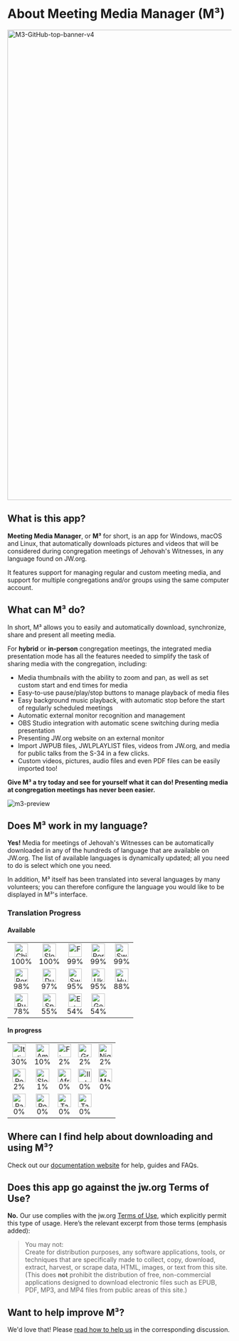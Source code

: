 <!-- markdownlint-disable no-inline-html -->

# About Meeting Media Manager (M³)

<img width="1056" alt="M3-GitHub-top-banner-v4" src="https://github.com/user-attachments/assets/8f5692ad-b766-4107-b699-d3f324db1ba6">

## What is this app?

**Meeting Media Manager**, or **M³** for short, is an app for Windows, macOS and Linux, that automatically downloads pictures and videos that will be considered during congregation meetings of Jehovah's Witnesses, in any language found on JW.org.

It features support for managing regular and custom meeting media, and support for multiple congregations and/or groups using the same computer account.

## What can M³ do?

In short, M³ allows you to easily and automatically download, synchronize, share and present all meeting media.

For **hybrid** or **in-person** congregation meetings, the integrated media presentation mode has all the features needed to simplify the task of sharing media with the congregation, including:

- Media thumbnails with the ability to zoom and pan, as well as set custom start and end times for media
- Easy-to-use pause/play/stop buttons to manage playback of media files
- Easy background music playback, with automatic stop before the start of regularly scheduled meetings
- Automatic external monitor recognition and management
- OBS Studio integration with automatic scene switching during media presentation
- Presenting JW.org website on an external monitor
- Import JWPUB files, JWLPLAYLIST files, videos from JW.org, and media for public talks from the S-34 in a few clicks.
- Custom videos, pictures, audio files and even PDF files can be easily imported too!

**Give M³ a try today and see for yourself what it can do! Presenting media at congregation meetings has never been easier.**

![m3-preview](https://github.com/user-attachments/assets/e7055844-e0b1-4430-9526-38fed62aa446)

## Does M³ work in my language?

**Yes!** Media for meetings of Jehovah's Witnesses can be automatically downloaded in any of the hundreds of language that are available on JW.org. The list of available languages is dynamically updated; all you need to do is select which one you need.

In addition, M³ itself has been translated into several languages by many volunteers; you can therefore configure the language you would like to be displayed in M³'s interface.

### Translation Progress

<!-- CROWDIN-TRANSLATIONS-PROGRESS-ACTION-START -->


#### Available

<table><tr><td align="center" valign="top"><img width="30px" height="30px" title="Chinese Simplified" alt="Chinese Simplified" src="https://raw.githubusercontent.com/benjaminjonard/crowdin-translations-progress-action/1.0/flags/zh-CN.png"></div><div align="center" valign="top">100%</td><td align="center" valign="top"><img width="30px" height="30px" title="Slovenian" alt="Slovenian" src="https://raw.githubusercontent.com/benjaminjonard/crowdin-translations-progress-action/1.0/flags/sl.png"></div><div align="center" valign="top">100%</td><td align="center" valign="top"><img width="30px" height="30px" title="French" alt="French" src="https://raw.githubusercontent.com/benjaminjonard/crowdin-translations-progress-action/1.0/flags/fr.png"></div><div align="center" valign="top">99%</td><td align="center" valign="top"><img width="30px" height="30px" title="Portuguese" alt="Portuguese" src="https://raw.githubusercontent.com/benjaminjonard/crowdin-translations-progress-action/1.0/flags/pt-PT.png"></div><div align="center" valign="top">99%</td><td align="center" valign="top"><img width="30px" height="30px" title="Swedish" alt="Swedish" src="https://raw.githubusercontent.com/benjaminjonard/crowdin-translations-progress-action/1.0/flags/sv-SE.png"></div><div align="center" valign="top">99%</td></tr><tr><td align="center" valign="top"><img width="30px" height="30px" title="Portuguese, Brazilian" alt="Portuguese, Brazilian" src="https://raw.githubusercontent.com/benjaminjonard/crowdin-translations-progress-action/1.0/flags/pt-BR.png"></div><div align="center" valign="top">98%</td><td align="center" valign="top"><img width="30px" height="30px" title="Dutch" alt="Dutch" src="https://raw.githubusercontent.com/benjaminjonard/crowdin-translations-progress-action/1.0/flags/nl.png"></div><div align="center" valign="top">97%</td><td align="center" valign="top"><img width="30px" height="30px" title="Swahili" alt="Swahili" src="https://raw.githubusercontent.com/benjaminjonard/crowdin-translations-progress-action/1.0/flags/sw.png"></div><div align="center" valign="top">95%</td><td align="center" valign="top"><img width="30px" height="30px" title="Ukrainian" alt="Ukrainian" src="https://raw.githubusercontent.com/benjaminjonard/crowdin-translations-progress-action/1.0/flags/uk.png"></div><div align="center" valign="top">95%</td><td align="center" valign="top"><img width="30px" height="30px" title="Hungarian" alt="Hungarian" src="https://raw.githubusercontent.com/benjaminjonard/crowdin-translations-progress-action/1.0/flags/hu.png"></div><div align="center" valign="top">88%</td></tr><tr><td align="center" valign="top"><img width="30px" height="30px" title="Russian" alt="Russian" src="https://raw.githubusercontent.com/benjaminjonard/crowdin-translations-progress-action/1.0/flags/ru.png"></div><div align="center" valign="top">78%</td><td align="center" valign="top"><img width="30px" height="30px" title="Spanish" alt="Spanish" src="https://raw.githubusercontent.com/benjaminjonard/crowdin-translations-progress-action/1.0/flags/es-ES.png"></div><div align="center" valign="top">55%</td><td align="center" valign="top"><img width="30px" height="30px" title="Estonian" alt="Estonian" src="https://raw.githubusercontent.com/benjaminjonard/crowdin-translations-progress-action/1.0/flags/et.png"></div><div align="center" valign="top">54%</td><td align="center" valign="top"><img width="30px" height="30px" title="German" alt="German" src="https://raw.githubusercontent.com/benjaminjonard/crowdin-translations-progress-action/1.0/flags/de.png"></div><div align="center" valign="top">54%</td></table>

#### In progress

<table><tr><td align="center" valign="top"><img width="30px" height="30px" title="Italian" alt="Italian" src="https://raw.githubusercontent.com/benjaminjonard/crowdin-translations-progress-action/1.0/flags/it.png"></div><div align="center" valign="top">30%</td><td align="center" valign="top"><img width="30px" height="30px" title="Amharic" alt="Amharic" src="https://raw.githubusercontent.com/benjaminjonard/crowdin-translations-progress-action/1.0/flags/am.png"></div><div align="center" valign="top">10%</td><td align="center" valign="top"><img width="30px" height="30px" title="Finnish" alt="Finnish" src="https://raw.githubusercontent.com/benjaminjonard/crowdin-translations-progress-action/1.0/flags/fi.png"></div><div align="center" valign="top">2%</td><td align="center" valign="top"><img width="30px" height="30px" title="Greek" alt="Greek" src="https://raw.githubusercontent.com/benjaminjonard/crowdin-translations-progress-action/1.0/flags/el.png"></div><div align="center" valign="top">2%</td><td align="center" valign="top"><img width="30px" height="30px" title="Nigerian Pidgin" alt="Nigerian Pidgin" src="https://raw.githubusercontent.com/benjaminjonard/crowdin-translations-progress-action/1.0/flags/pcm.png"></div><div align="center" valign="top">2%</td></tr><tr><td align="center" valign="top"><img width="30px" height="30px" title="Romanian" alt="Romanian" src="https://raw.githubusercontent.com/benjaminjonard/crowdin-translations-progress-action/1.0/flags/ro.png"></div><div align="center" valign="top">2%</td><td align="center" valign="top"><img width="30px" height="30px" title="Slovak" alt="Slovak" src="https://raw.githubusercontent.com/benjaminjonard/crowdin-translations-progress-action/1.0/flags/sk.png"></div><div align="center" valign="top">1%</td><td align="center" valign="top"><img width="30px" height="30px" title="Afrikaans" alt="Afrikaans" src="https://raw.githubusercontent.com/benjaminjonard/crowdin-translations-progress-action/1.0/flags/af.png"></div><div align="center" valign="top">0%</td><td align="center" valign="top"><img width="30px" height="30px" title="Ilokano" alt="Ilokano" src="https://raw.githubusercontent.com/benjaminjonard/crowdin-translations-progress-action/1.0/flags/ilo.png"></div><div align="center" valign="top">0%</td><td align="center" valign="top"><img width="30px" height="30px" title="Malagasy" alt="Malagasy" src="https://raw.githubusercontent.com/benjaminjonard/crowdin-translations-progress-action/1.0/flags/mg.png"></div><div align="center" valign="top">0%</td></tr><tr><td align="center" valign="top"><img width="30px" height="30px" title="Pangasinan" alt="Pangasinan" src="https://raw.githubusercontent.com/benjaminjonard/crowdin-translations-progress-action/1.0/flags/PN.png"></div><div align="center" valign="top">0%</td><td align="center" valign="top"><img width="30px" height="30px" title="Romany (Southern Greece)" alt="Romany (Southern Greece)" src="https://raw.githubusercontent.com/benjaminjonard/crowdin-translations-progress-action/1.0/flags/rmn-x-rmg.png"></div><div align="center" valign="top">0%</td><td align="center" valign="top"><img width="30px" height="30px" title="Tagalog" alt="Tagalog" src="https://raw.githubusercontent.com/benjaminjonard/crowdin-translations-progress-action/1.0/flags/tl.png"></div><div align="center" valign="top">0%</td><td align="center" valign="top"><img width="30px" height="30px" title="Tamil" alt="Tamil" src="https://raw.githubusercontent.com/benjaminjonard/crowdin-translations-progress-action/1.0/flags/ta.png"></div><div align="center" valign="top">0%</td></table>
<!-- CROWDIN-TRANSLATIONS-PROGRESS-ACTION-END -->

## Where can I find help about downloading and using M³?

Check out our [documentation website](https://sircharlo.github.io/meeting-media-manager/) for help, guides and FAQs.

## Does this app go against the jw.org Terms of Use?

**No.** Our use complies with the jw.org [Terms of Use](https://www.jw.org/finder?docid=1011511&prefer=content), which explicitly permit this type of usage. Here’s the relevant excerpt from those terms (emphasis added):

> You may not:  
> Create for distribution purposes, any software applications, tools, or techniques that are specifically made to collect, copy, download, extract, harvest, or scrape data, HTML, images, or text from this site. (This does **not** prohibit the distribution of free, non-commercial applications designed to download electronic files such as EPUB, PDF, MP3, and MP4 files from public areas of this site.)

## Want to help improve M³?

We'd love that! Please [read how to help us](https://github.com/sircharlo/meeting-media-manager/discussions/2771) in the corresponding discussion.
